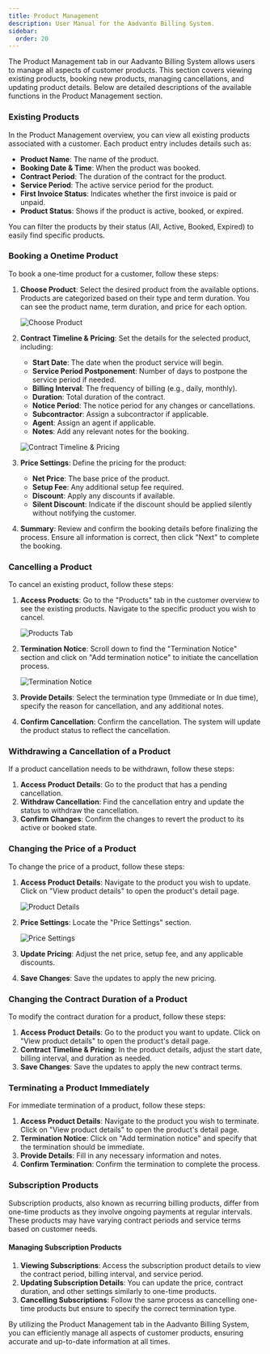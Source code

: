 ```yaml
---
title: Product Management
description: User Manual for the Aadvanto Billing System.
sidebar:
  order: 20
---
```


The Product Management tab in our Aadvanto Billing System allows users to manage all aspects of customer products. This section covers viewing existing products, booking new products, managing cancellations, and updating product details. Below are detailed descriptions of the available functions in the Product Management section.

### Existing Products

In the Product Management overview, you can view all existing products associated with a customer. Each product entry includes details such as:

- **Product Name**: The name of the product.
- **Booking Date & Time**: When the product was booked.
- **Contract Period**: The duration of the contract for the product.
- **Service Period**: The active service period for the product.
- **First Invoice Status**: Indicates whether the first invoice is paid or unpaid.
- **Product Status**: Shows if the product is active, booked, or expired.

You can filter the products by their status (All, Active, Booked, Expired) to easily find specific products.

### Booking a Onetime Product

To book a one-time product for a customer, follow these steps:

1. **Choose Product**: Select the desired product from the available options. Products are categorized based on their type and term duration. You can see the product name, term duration, and price for each option.

   ![Choose Product](../../../../assets/bookingaproduct.gif)

2. **Contract Timeline & Pricing**: Set the details for the selected product, including:
   - **Start Date**: The date when the product service will begin.
   - **Service Period Postponement**: Number of days to postpone the service period if needed.
   - **Billing Interval**: The frequency of billing (e.g., daily, monthly).
   - **Duration**: Total duration of the contract.
   - **Notice Period**: The notice period for any changes or cancellations.
   - **Subcontractor**: Assign a subcontractor if applicable.
   - **Agent**: Assign an agent if applicable.
   - **Notes**: Add any relevant notes for the booking.

   ![Contract Timeline & Pricing](../../../../assets/timelineandpricing.png)

3. **Price Settings**: Define the pricing for the product:
   - **Net Price**: The base price of the product.
   - **Setup Fee**: Any additional setup fee required.
   - **Discount**: Apply any discounts if available.
   - **Silent Discount**: Indicate if the discount should be applied silently without notifying the customer.

4. **Summary**: Review and confirm the booking details before finalizing the process. Ensure all information is correct, then click "Next" to complete the booking.

### Cancelling a Product

To cancel an existing product, follow these steps:

1. **Access Products**: Go to the "Products" tab in the customer overview to see the existing products. Navigate to the specific product you wish to cancel.

   ![Products Tab](../../../../assets/cancelling.gif)

2. **Termination Notice**: Scroll down to find the "Termination Notice" section and click on "Add termination notice" to initiate the cancellation process.

   ![Termination Notice](../../../../assets/termination.png)

3. **Provide Details**: Select the termination type (Immediate or In due time), specify the reason for cancellation, and any additional notes.

4. **Confirm Cancellation**: Confirm the cancellation. The system will update the product status to reflect the cancellation.

### Withdrawing a Cancellation of a Product

If a product cancellation needs to be withdrawn, follow these steps:

1. **Access Product Details**: Go to the product that has a pending cancellation.
2. **Withdraw Cancellation**: Find the cancellation entry and update the status to withdraw the cancellation.
3. **Confirm Changes**: Confirm the changes to revert the product to its active or booked state.

### Changing the Price of a Product

To change the price of a product, follow these steps:

1. **Access Product Details**: Navigate to the product you wish to update. Click on "View product details" to open the product's detail page.

   ![Product Details](../../../../assets/productdetails.gif)

2. **Price Settings**: Locate the "Price Settings" section.

   ![Price Settings](../../../../assets/price.png)

3. **Update Pricing**: Adjust the net price, setup fee, and any applicable discounts.
4. **Save Changes**: Save the updates to apply the new pricing.

### Changing the Contract Duration of a Product

To modify the contract duration for a product, follow these steps:

1. **Access Product Details**: Go to the product you want to update. Click on "View product details" to open the product's detail page.
2. **Contract Timeline & Pricing**: In the product details, adjust the start date, billing interval, and duration as needed.
3. **Save Changes**: Save the updates to apply the new contract terms.

### Terminating a Product Immediately

For immediate termination of a product, follow these steps:

1. **Access Product Details**: Navigate to the product you wish to terminate. Click on "View product details" to open the product's detail page.
2. **Termination Notice**: Click on "Add termination notice" and specify that the termination should be immediate.
3. **Provide Details**: Fill in any necessary information and notes.
4. **Confirm Termination**: Confirm the termination to complete the process.

### Subscription Products

Subscription products, also known as recurring billing products, differ from one-time products as they involve ongoing payments at regular intervals. These products may have varying contract periods and service terms based on customer needs.

#### Managing Subscription Products

1. **Viewing Subscriptions**: Access the subscription product details to view the contract period, billing interval, and service period. 
2. **Updating Subscription Details**: You can update the price, contract duration, and other settings similarly to one-time products.
3. **Cancelling Subscriptions**: Follow the same process as cancelling one-time products but ensure to specify the correct termination type.

By utilizing the Product Management tab in the Aadvanto Billing System, you can efficiently manage all aspects of customer products, ensuring accurate and up-to-date information at all times.